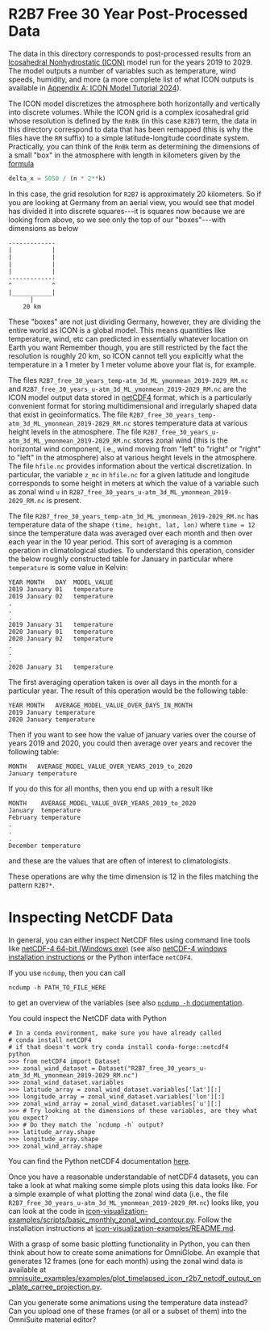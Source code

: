 # R2B7 Free 30 Year Post-Processed Data

The data in this directory corresponds to post-processed results from 
an [Icosahedral Nonhydrostatic (ICON)](https://www.dwd.de/EN/research/weatherforecasting/num_modelling/01_num_weather_prediction_modells/icon_description.html) 
model run for the years 2019 to 2029.  The model outputs a number of variables such as temperature, wind speeds, humidity, and more (a more complete list of 
what ICON outputs is available in [Appendix A: ICON Model Tutorial 2024](https://www.dwd.de/DE/leistungen/nwv_icon_tutorial/pdf_einzelbaende/icon_tutorial2024.html)). 

The ICON model discretizes the atmosphere both horizontally and vertically
into discrete volumes. While the ICON grid is a complex icosahedral grid whose 
resolution is defined by the `RnBk` (in this case `R2B7`) term, the data in this 
directory correspond to data that has been remapped (this is why the files have 
the `RM` suffix) to a simple latitude-longitude coordinate system. Practically,
you can think of the `RnBk` term as determining the dimensions of a small 
"box" in the atmosphere with length in kilometers given by the 
[formula](https://docs.icon-model.org/buildrun/buildrun_running.html#grid-files)

```python
delta_x = 5050 / (n * 2**k)
```
In this case, the grid resolution for `R2B7` is approximately 20 kilometers. So
if you are looking at Germany from an aerial view, you would see that model 
has divided it into discrete squares---it is squares now because we are looking
from above, so we see only the top of our "boxes"---with dimensions as below

```text
-------------
|           |
|           |
|           |
|           |
-------------
^           ^
|___________|
      |
    20 km
```
These "boxes" are not just dividing Germany, however, they are dividing the
entire world as ICON is a global model. This means quantities like temperature,
wind, etc can predicted in essentially whatever location on Earth you want
Remember though, you are still restricted by the fact the resolution is roughly 
20 km, so ICON cannot tell you explicitly what the temperature in a 1 meter by 
1 meter volume above your flat is, for example.

The files `R2B7_free_30_years_temp-atm_3d_ML_ymonmean_2019-2029_RM.nc`
and `R2B7_free_30_years_u-atm_3d_ML_ymonmean_2019-2029_RM.nc` are the ICON
model output data stored in [netCDF4](https://unidata.github.io/netcdf4-python/)
format, which is a particularly convenient format for storing multidimensional
and irregularly shaped data that exist in geoinformatics. The file
`R2B7_free_30_years_temp-atm_3d_ML_ymonmean_2019-2029_RM.nc` stores temperature
data at various height levels in the atmosphere. The file 
`R2B7_free_30_years_u-atm_3d_ML_ymonmean_2019-2029_RM.nc` stores zonal wind
(this is the horizontal wind component, i.e., wind moving from "left" to "right"
or "right" to "left" in the atmosphere) also at various height levels in the
atmosphere. The file `hfile.nc` provides information about the vertical
discretization. In particular, the variable `z_mc` in `hfile.nc` for a given
latitude and longitude corresponds to some height in meters at which the value 
of a variable such as zonal wind `u` in 
`R2B7_free_30_years_u-atm_3d_ML_ymonmean_2019-2029_RM.nc` is present.

The file `R2B7_free_30_years_temp-atm_3d_ML_ymonmean_2019-2029_RM.nc` has 
temperature data of the shape `(time, height, lat, lon)` where `time = 12`
since the temperature data was averaged over each month and then over each year
in the 10 year period. This sort of averaging is a common operation in 
climatological studies. To understand this operation, consider the below
roughly constructed table for January in particular where `temperature` is 
some value in Kelvin:

```text
YEAR MONTH   DAY  MODEL_VALUE
2019 January 01   temperature
2019 January 02   temperature
.
.
.
2019 January 31   temperature
2020 January 01   temperature
2020 January 02   temperature
.
.
.
2020 January 31   temperature
```

The first averaging operation taken is over all days in the month for a 
particular year. The result of this operation would be the following table:

```text
YEAR MONTH   AVERAGE_MODEL_VALUE_OVER_DAYS_IN_MONTH
2019 January temperature
2020 January temperature
```

Then if you want to see how the value of january varies over the course of
years 2019 and 2020, you could then average over years and recover the 
following table:

```text
MONTH   AVERAGE_MODEL_VALUE_OVER_YEARS_2019_to_2020
January temperature
```

If you do this for all months, then you end up with a result like

```text
MONTH    AVERAGE_MODEL_VALUE_OVER_YEARS_2019_to_2020
January  temperature
February temperature
.
.
.
December temperature
```

and these are the values that are often of interest to climatologists.

These operations are why the time dimension is 12 in the files matching the 
pattern `R2B7*`.

# Inspecting NetCDF Data

In general, you can either inspect NetCDF files using command line tools
like [netCDF-4 64-bit (Windows exe)](https://downloads.unidata.ucar.edu/netcdf/)
(see also [netCDF-4 windows installation instructions](https://pjbartlein.github.io/REarthSysSci/install_netCDF.html)
or the Python interface `netCDF4`.

If you use `ncdump`, then you can call

```shell
ncdump -h PATH_TO_FILE_HERE
```
to get an overview of the variables (see also [`ncdump -h` documentation](https://www.unidata.ucar.edu/software/netcdf/workshops/2009/utilities/NcdumpHeader.html).

You could inspect the NetCDF data with Python

```shell
# In a conda environment, make sure you have already called 
# conda install netCDF4 
# if that doesn't work try conda install conda-forge::netcdf4
python
>>> from netCDF4 import Dataset
>>> zonal_wind_dataset = Dataset("R2B7_free_30_years_u-atm_3d_ML_ymonmean_2019-2029_RM.nc")
>>> zonal_wind_dataset.variables
>>> latitude_array = zonal_wind_dataset.variables['lat'][:]
>>> longitude_array = zonal_wind_dataset.variables['lon'][:]
>>> zonal_wind_array = zonal_wind_dataset.variables['u'][:]
>>> # Try looking at the dimensions of these variables, are they what you expect?
>>> # Do they match the `ncdump -h` output?
>>> latitude_array.shape
>>> longitude_array.shape
>>> zonal_wind_array.shape
```
You can find the Python netCDF4 documentation [here](https://unidata.github.io/netcdf4-python/).

Once you have a reasonable understandable of netCDF4 datasets, you can take
a look at what making some simple plots using this data looks like.
For a simple example of what plotting the zonal wind data (i.e.,
the file `R2B7_free_30_years_u-atm_3d_ML_ymonmean_2019-2029_RM.nc`) looks like, 
you can look at the code in 
[icon-visualization-examples/scripts/basic_monthly_zonal_wind_contour.py](https://github.com/jfdev001/icon-visualization-examples/blob/main/scripts/basic_monthly_zonal_wind_contour.py). Follow the installation instructions at 
[icon-visualization-examples/README.md](https://github.com/jfdev001/icon-visualization-examples/tree/main).

With a grasp of some basic plotting functionality in Python, you can then
think about how to create some animations for OmniGlobe. An example that 
generates 12 frames (one for each month) using the zonal wind data is 
available at [omnisuite_examples/examples/plot_timelapsed_icon_r2b7_netcdf_output_on_plate_carree_projection.py](https://github.com/jfdev001/omnisuite-examples/blob/main/examples/plot_timelapsed_icon_r2b7_netcdf_output_on_plate_carree_projection.py).

Can you generate some animations using the temperature data instead? Can you
upload one of these frames (or all or a subset of them) into the OmniSuite
material editor?  
